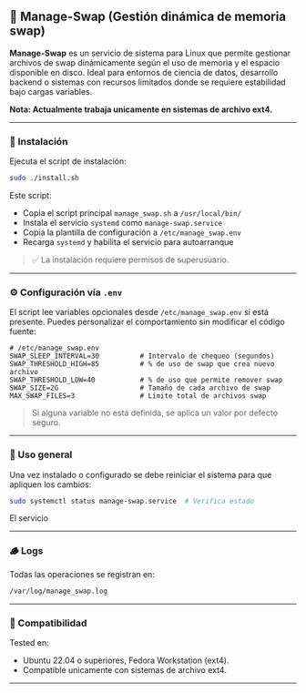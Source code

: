 ## 🧠 Manage-Swap (Gestión dinámica de memoria swap)

**Manage-Swap** es un servicio de sistema para Linux que permite gestionar archivos de swap dinámicamente según el uso de memoria y el espacio disponible en disco. Ideal para entornos de ciencia de datos, desarrollo backend o sistemas con recursos limitados donde se requiere estabilidad bajo cargas variables.

**Nota: Actualmente trabaja unicamente en sistemas de archivo ext4.**

---

### 🚀 Instalación

Ejecuta el script de instalación:

```bash
sudo ./install.sh
```

Este script:

- Copia el script principal `manage_swap.sh` a `/usr/local/bin/`
- Instala el servicio `systemd` como `manage-swap.service`
- Copia la plantilla de configuración a `/etc/manage_swap.env`
- Recarga `systemd` y habilita el servicio para autoarranque

> ✅ La instalación requiere permisos de superusuario.

---

### ⚙️ Configuración vía `.env`

El script lee variables opcionales desde `/etc/manage_swap.env` si está presente. Puedes personalizar el comportamiento sin modificar el código fuente:

```dotenv
# /etc/manage_swap.env
SWAP_SLEEP_INTERVAL=30          # Intervalo de chequeo (segundos)
SWAP_THRESHOLD_HIGH=85          # % de uso de swap que crea nuevo archivo
SWAP_THRESHOLD_LOW=40           # % de uso que permite remover swap
SWAP_SIZE=2G                    # Tamaño de cada archivo de swap
MAX_SWAP_FILES=3                # Límite total de archivos swap
```

> Si alguna variable no está definida, se aplica un valor por defecto seguro.

---

### 🔁 Uso general

Una vez instalado o configurado se debe reiniciar el sistema para que apliquen los cambios:

```bash
sudo systemctl status manage-swap.service  # Verifica estado
```

El servicio 

---

### 🪵 Logs

Todas las operaciones se registran en:

```bash
/var/log/manage_swap.log
```

---

### 🧩 Compatibilidad

Tested en:

- Ubuntu 22.04 o superiores, Fedora Workstation (ext4).
- Compatible unicamente con sistemas de archivo ext4.

---